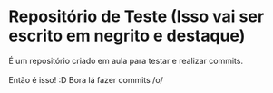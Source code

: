 # Repositório de Teste (Isso vai ser escrito em negrito e destaque)

É um repositório criado em aula para testar e realizar commits.<br><br>
Então é isso! :D
Bora lá fazer commits /o/
